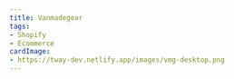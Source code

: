 ```yaml
---
title: Vanmadegear
tags:
- Shopify
- Ecommerce
cardImage:
- https://tway-dev.netlify.app/images/vmg-desktop.png
---
```

